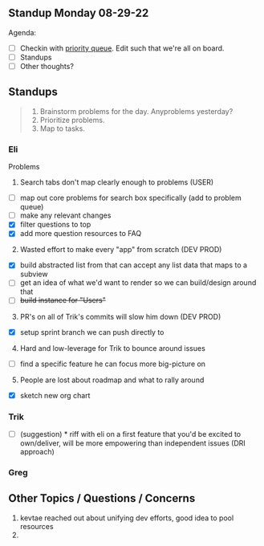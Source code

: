 ## Standup Monday 08-29-22

Agenda:

- [ ] Checkin with [priority queue](https://github.com/orgs/Krause-House/projects/6/views/1). Edit such that we're all on board.
- [ ] Standups
- [ ] Other thoughts?

## Standups

> 1. Brainstorm problems for the day. Anyproblems yesterday?
> 2. Prioritize problems.
> 3. Map to tasks.


### Eli
Problems

1. Search tabs don't map clearly enough to problems (USER)
- [ ] map out core problems for search box specifically (add to problem queue)
- [ ] make any relevant changes
- [x] filter questions to top
- [x] add more question resources to FAQ

2. Wasted effort to make every "app" from scratch (DEV PROD)
- [x] build abstracted list from that can accept any list data that maps to a subview
- [ ] get an idea of what we'd want to render so we can build/design around that
- [ ] ~~build instance for "Users"~~

3. PR's on all of Trik's commits will slow him down (DEV PROD)
- [x] setup sprint branch we can push directly to

4. Hard and low-leverage for Trik to bounce around issues
- [ ] find a specific feature he can focus more big-picture on

5. People are lost about roadmap and what to rally around
- [x] sketch new org chart

### Trik
- [ ] (suggestion) * riff with eli on a first feature that you'd be excited to own/deliver, will be more empowering than independent issues (DRI approach)

### Greg


## Other Topics / Questions / Concerns
1. kevtae reached out about unifying dev efforts, good idea to pool resources
2. 
